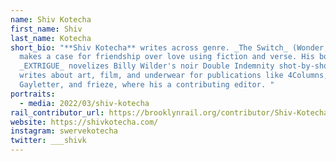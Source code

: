 ```yaml
---
name: Shiv Kotecha
first_name: Shiv
last_name: Kotecha
short_bio: "**Shiv Kotecha** writes across genre. _The Switch_ (Wonder, 2018)
  makes a case for friendship over love using fiction and verse. His book
  _EXTRIGUE_ novelizes Billy Wilder's noir Double Indemnity shot-by-shot. He
  writes about art, film, and underwear for publications like 4Columns, BOMB,
  Gayletter, and frieze, where his a contributing editor. "
portraits:
  - media: 2022/03/shiv-kotecha
rail_contributor_url: https://brooklynrail.org/contributor/Shiv-Kotecha
website: https://shivkotecha.com/
instagram: swervekotecha
twitter: ___shivk
---
```

